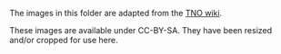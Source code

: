 The images in this folder are adapted from the [TNO wiki](https://the-new-order-last-days-of-europe.fandom.com/).

These images are available under CC-BY-SA. They have been resized and/or cropped for use here.
